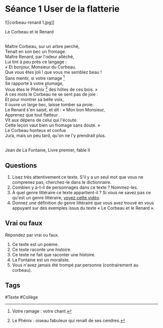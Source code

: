 # Séance 1 User de la flatterie
![[corbeau-renard 1.jpg]]

Le Corbeau et le Renard<br /><br />

Maître Corbeau, sur un arbre perché,<br />
Tenait en son bec un fromage.<br />
Maître Renard, par l'odeur alléché,<br />
Lui tint à peu près ce langage :<br />
« Et bonjour, Monsieur du Corbeau.<br />
Que vous êtes joli ! que vous me semblez beau !<br />
Sans mentir, si votre ramage [^1]<br />
Se rapporte à votre plumage,<br />
Vous êtes le Phénix [^2] des hôtes de ces bois. »<br />
A ces mots le Corbeau ne se sent pas de joie :<br />
Et pour montrer sa belle voix,<br />
Il ouvre un large bec, laisse tomber sa proie.<br />
Le Renard s'en saisit, et dit : « Mon bon Monsieur,<br />
Apprenez que tout flatteur<br />
Vit aux dépens de celui qui l'écoute.<br />
Cette leçon vaut bien un fromage sans doute. »<br />
Le Corbeau honteux et confus<br />
Jura, mais un peu tard, qu'on ne l'y prendrait plus.<br /><br />

Jean de La Fontaine, Livre premier, fable II

## Questions

1. Lisez très attentivement ce texte. S'il y a un seul mot que vous ne comprenez pas, cherchez-le dans le dictionnaire.
2. Combien y a-t-il de personnages dans ce texte ? Nommez-les.
3. À quel genre littéraire ce texte appartient-il ? Si vous ne savez pas ce qu'est un genre littéraire, [voyez cette vidéo](https://youtu.be/fqxZtL-hZm8).
4. Donnez une définition du genre littéraire que vous avez trouvé en vous appuyant sur des exemples issus du texte « Le Corbeau et le Renard ».

## Vrai ou faux

Répondez par vrai ou faux.

1. Ce texte est un poème.
2. Ce texte raconte une histoire.
3. Ce texte ne fait que raconter une histoire.
4. La Fontaine est un moraliste.
5. Vous n'avez jamais été trompé par personne (contrairement au corbeau).

[^1]: Votre ramage : votre chant.
[^2]: Le Phénix : oiseau fabuleux qui renaît de ses cendres.

## Tags

#Texte #Collège 